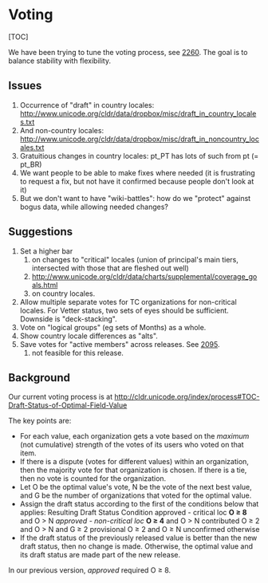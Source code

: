 # Voting

[TOC]

We have been trying to tune the voting process, see
[2260](http://www.unicode.org/cldr/bugs-private/locale-bugs-private?findid=2260).
The goal is to balance stability with flexibility.

## Issues

1.  Occurrence of "draft" in country locales:
    <http://www.unicode.org/cldr/data/dropbox/misc/draft_in_country_locales.txt>
2.  And non-country locales:
    <http://www.unicode.org/cldr/data/dropbox/misc/draft_in_noncountry_locales.txt>
3.  Gratuitious changes in country locales: pt_PT has lots of such from pt (=
    pt_BR)
4.  We want people to be able to make fixes where needed (it is frustrating to
    request a fix, but not have it confirmed because people don't look at it)
5.  But we don't want to have "wiki-battles": how do we "protect" against bogus
    data, while allowing needed changes?

## Suggestions

1.  Set a higher bar
    1.  on changes to "critical" locales (union of principal's main tiers,
        intersected with those that are fleshed out well)
    2.  <http://www.unicode.org/cldr/data/charts/supplemental/coverage_goals.html>
    3.  on country locales.
2.  Allow multiple separate votes for TC organizations for non-critical locales.
    For Vetter status, two sets of eyes should be sufficient. Downside is
    "deck-stacking".
3.  Vote on "logical groups" (eg sets of Months) as a whole.
4.  Show country locale differences as "alts".
5.  Save votes for "active members" across releases. See
    [2095](http://www.unicode.org/cldr/bugs-private/locale-bugs-private/design?id=2095;_=).
    1.  not feasible for this release.

## Background

Our current voting process is at
<http://cldr.unicode.org/index/process#TOC-Draft-Status-of-Optimal-Field-Value>

The key points are:

*   For each value, each organization gets a vote based on the *maximum* (not
    cumulative) strength of the votes of its users who voted on that item.
*   If there is a dispute (votes for different values) within an organization,
    then the majority vote for that organization is chosen. If there is a tie,
    then no vote is counted for the organization.
*   Let O be the optimal value's vote, N be the vote of the next best value, and
    G be the number of organizations that voted for the optimal value.
*   Assign the draft status according to the first of the conditions below that
    applies:
    Resulting Draft Status Condition approved - critical loc
    **O ≥ 8** and O > N *approved - non-critical loc* **O ≥ 4** and O > N
    contributed O ≥ 2 and O > N and G ≥ 2 provisional O ≥ 2 and O ≥ N
    unconfirmed otherwise
*   If the draft status of the previously released value is better than the new
    draft status, then no change is made. Otherwise, the optimal value and its
    draft status are made part of the new release.

In our previous version, *approved* required O ≥ 8.
